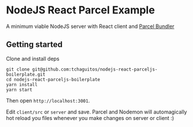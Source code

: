 # NodeJS React Parcel Example

A minimum viable NodeJS server with React client and [Parcel Bundler](https://parceljs.org)

## Getting started

Clone and install deps

```
git clone git@github.com:tchaguitos/nodejs-react-parceljs-boilerplate.git
cd nodejs-react-parceljs-boilerplate
yarn install
yarn start
```

Then open `http://localhost:3001`.

Edit `client/src` or `server` and save. 
Parcel and Nodemon will automagically hot reload you files whenever you make changes on server or client :)
